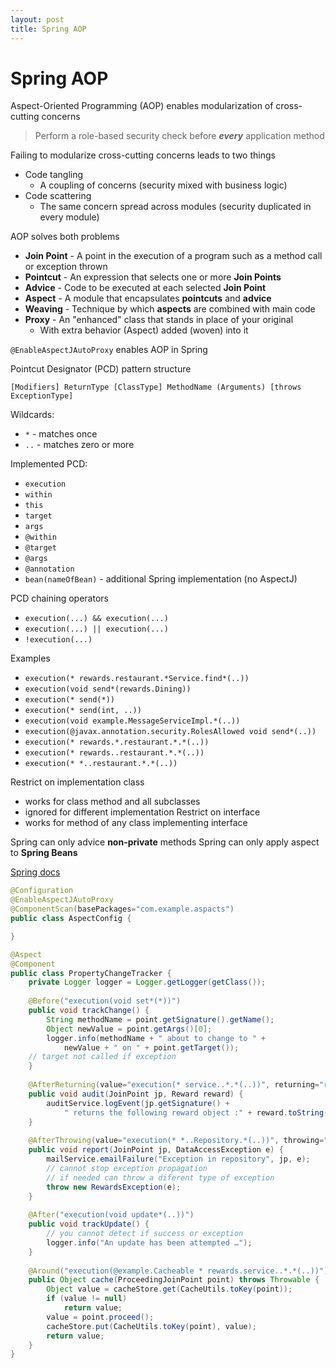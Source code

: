 ```yaml
---
layout: post
title: Spring AOP
---
```

# Spring AOP

Aspect-Oriented Programming (AOP) enables modularization of cross-cutting concerns
> Perform a role-based security check before **_every_** application method

Failing to modularize cross-cutting concerns leads to two things
- Code tangling
  - A coupling of concerns (security mixed with business logic)
- Code scattering
  - The same concern spread across modules (security duplicated in every module)
  
AOP solves both problems

- **Join Point** - A point in the execution of a program such as a method call or exception thrown
- **Pointcut** - An expression that selects one or more **Join Points**
- **Advice** - Code to be executed at each selected **Join Point**
- **Aspect** - A module that encapsulates **pointcuts** and **advice**
- **Weaving** - Technique by which **aspects** are combined with main code
- **Proxy** - An "enhanced" class that stands in place of your original
  - With extra behavior (Aspect) added (woven) into it

`@EnableAspectJAutoProxy` enables AOP in Spring

Pointcut Designator (PCD) pattern structure

`[Modifiers] ReturnType [ClassType] MethodName (Arguments) [throws ExceptionType]`

Wildcards:
- `*` - matches once
- `..` - matches zero or more

Implemented PCD:
- `execution`
- `within`
- `this`
- `target`
- `args`
- `@within`
- `@target`
- `@args`
- `@annotation`
- `bean(nameOfBean)` - additional Spring implementation (no AspectJ) 

PCD chaining operators
- `execution(...) && execution(...)`
- `execution(...) || execution(...)`
- `!execution(...)`

Examples
- `execution(* rewards.restaurant.*Service.find*(..))`
- `execution(void send*(rewards.Dining))`
- `execution(* send(*))`
- `execution(* send(int, ..))`
- `execution(void example.MessageServiceImpl.*(..))`
- `execution(@javax.annotation.security.RolesAllowed void send*(..))`
- `execution(* rewards.*.restaurant.*.*(..))`
- `execution(* rewards..restaurant.*.*(..))`
- `execution(* *..restaurant.*.*(..))`

Restrict on implementation class
- works for class method and all subclasses
- ignored  for different implementation 
Restrict on interface
- works for method of any class implementing interface

Spring can only advice **non-private** methods
Spring can only apply aspect to **Spring Beans**


[Spring docs](https://docs.spring.io/spring/docs/current/spring-framework-reference/core.html#aop-api-pointcuts)

```java
@Configuration
@EnableAspectJAutoProxy
@ComponentScan(basePackages="com.example.aspacts")
public class AspectConfig {

}

@Aspect
@Component
public class PropertyChangeTracker {
    private Logger logger = Logger.getLogger(getClass());
    
    @Before("execution(void set*(*))")
    public void trackChange() {
        String methodName = point.getSignature().getName();
        Object newValue = point.getArgs()[0];
        logger.info(methodName + " about to change to " +
            newValue + " on " + point.getTarget());
    // target not called if exception
    }
    
    @AfterReturning(value="execution(* service..*.*(..))", returning="reward")
    public void audit(JoinPoint jp, Reward reward) {
        auditService.logEvent(jp.getSignature() +
            " returns the following reward object :" + reward.toString());
    }
    
    @AfterThrowing(value="execution(* *..Repository.*(..))", throwing="e")
    public void report(JoinPoint jp, DataAccessException e) {
        mailService.emailFailure("Exception in repository", jp, e);
        // cannot stop exception propagation
        // if needed can throw a diferent type of exception
        throw new RewardsException(e);
    }
    
    @After("execution(void update*(..))")
    public void trackUpdate() {
        // you cannot detect if success or exception
        logger.info("An update has been attempted …");
    }
    
    @Around("execution(@example.Cacheable * rewards.service..*.*(..))")
    public Object cache(ProceedingJoinPoint point) throws Throwable {
        Object value = cacheStore.get(CacheUtils.toKey(point));
        if (value != null)
            return value;
        value = point.proceed();
        cacheStore.put(CacheUtils.toKey(point), value);
        return value;
    }
}


```